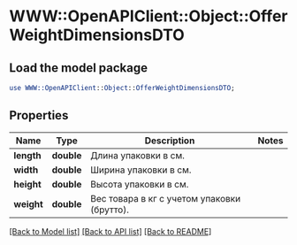 # WWW::OpenAPIClient::Object::OfferWeightDimensionsDTO

## Load the model package
```perl
use WWW::OpenAPIClient::Object::OfferWeightDimensionsDTO;
```

## Properties
Name | Type | Description | Notes
------------ | ------------- | ------------- | -------------
**length** | **double** | Длина упаковки в см.  | 
**width** | **double** | Ширина упаковки в см.  | 
**height** | **double** | Высота упаковки в см.  | 
**weight** | **double** | Вес товара в кг с учетом упаковки (брутто).  | 

[[Back to Model list]](../README.md#documentation-for-models) [[Back to API list]](../README.md#documentation-for-api-endpoints) [[Back to README]](../README.md)


